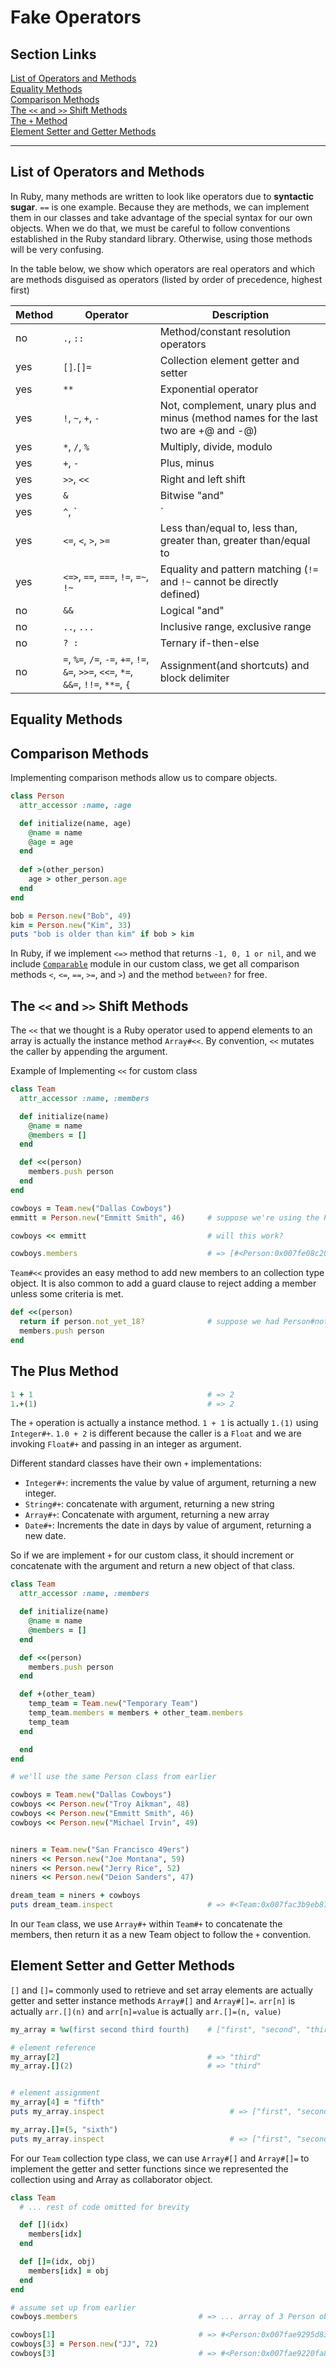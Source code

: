 # Fake Operators

## Section Links
[List of Operators and Methods](#list-of-operators-and-methods)\
[Equality Methods](#equality-methods)\
[Comparison Methods](#comparison-methods)\
[The `<<` and `>>` Shift Methods](#the-`<<`-and-`>>`-shift-methods)\
[The `+` Method](#the-plus-method)\
[Element Setter and Getter Methods](#element-setter-and-getter-methods)

---



## List of Operators and Methods
In Ruby, many methods are written to look like operators due to **syntactic sugar**. `==` is one example. Because they are methods, we can implement them in our classes and take advantage of the special syntax for our own objects. When we do that, we must be careful to follow conventions established in the Ruby standard library. Otherwise, using those methods will be very confusing.


In the table below, we show which operators are real operators and which are methods disguised as operators (listed by order of precedence, highest first) 

| Method | Operator | Description |
|---|---|---|
|no| `.`, `::`| Method/constant resolution operators |
|yes| `[]`.`[]=` | Collection element getter and setter |
|yes| `**` | Exponential operator |
|yes| `!`, `~`, `+`, `-`| Not, complement, unary plus and minus (method names for the last two are +@ and -@) |
|yes| `*`, `/`, `%` | Multiply, divide, modulo |
|yes| `+`, `-` | Plus, minus |
|yes| `>>`, `<<` | Right and left shift |
|yes| `&` | Bitwise "and" |
|yes| `^`, `|` | Bitwise exclusive "or" and regular "or" (inclusive "or") |
|yes| `<=`, `<`, `>`, `>=` | Less than/equal to, less than, greater than, greater than/equal to |
|yes| `<=>`, `==`, `===`, `!=`, `=~`, `!~` | Equality and pattern matching (`!=` and `!~` cannot be directly defined) |
|no| `&&` | Logical "and" |
|no| `..`, `...` | Inclusive range, exclusive range |
|no| `? :` | Ternary if-then-else |
|no| `=`, `%=`, `/=`, `-=`, `+=`, `!=`, `&=`, `>>=`, `<<=`, `*=`, `&&=`, `!!=`, `**=`, `{` | Assignment(and shortcuts) and block delimiter |

## Equality Methods

## Comparison Methods
Implementing comparison methods allow us to compare objects.
```ruby
class Person
  attr_accessor :name, :age

  def initialize(name, age)
    @name = name
    @age = age
  end
	
  def >(other_person)
    age > other_person.age
  end
end
```

```ruby
bob = Person.new("Bob", 49)
kim = Person.new("Kim", 33)
puts "bob is older than kim" if bob > kim
```

In Ruby, if we implement `<=>` method that returns `-1, 0, 1 or nil`, and we include [`Comparable`](https://docs.ruby-lang.org/en/3.1/Comparable.html) module in our custom class, we get all comparison methods `<`, `<=`, `==`, `>=`, and `>`) and the method `between?` for free.


## The `<<` and `>>` Shift Methods
The `<<` that we thought is a Ruby operator used to append elements to an array is actually the instance method `Array#<<`. By convention, `<<` mutates the caller by appending the argument.

Example of Implementing `<<` for custom class
```ruby
class Team
  attr_accessor :name, :members

  def initialize(name)
    @name = name
    @members = []
  end

  def <<(person)
    members.push person
  end
end

cowboys = Team.new("Dallas Cowboys")
emmitt = Person.new("Emmitt Smith", 46)     # suppose we're using the Person class from earlier

cowboys << emmitt                           # will this work?

cowboys.members                             # => [#<Person:0x007fe08c209530>]
```

`Team#<<` provides an easy method to add new members to an collection type object. It is also common to add a guard clause to reject adding a member unless some criteria is met.

```ruby
def <<(person)
  return if person.not_yet_18?              # suppose we had Person#not_yet_18?
  members.push person
end
```

## The Plus Method
```ruby
1 + 1                                       # => 2
1.+(1)                                      # => 2
```
The `+` operation is actually a instance method. `1 + 1` is actually `1.(1)` using `Integer#+`. `1.0 + 2` is different because the caller is a `Float` and we are invoking `Float#+` and passing in an integer as argument.

Different standard classes have their own `+` implementations:
- `Integer#+`: increments the value by value of argument, returning a new integer.
- `String#+`: concatenate with argument, returning a new string
- `Array#+`: Concatenate with argument, returning a new array
- `Date#+`: Increments the date in days by value of argument, returning a new date.

So if we are implement `+` for our custom class, it should increment or concatenate with the argument and return a new object of that class.
```ruby
class Team
  attr_accessor :name, :members

  def initialize(name)
    @name = name
    @members = []
  end

  def <<(person)
    members.push person
  end

  def +(other_team)
    temp_team = Team.new("Temporary Team")
    temp_team.members = members + other_team.members
    temp_team
  end

  end
end

# we'll use the same Person class from earlier

cowboys = Team.new("Dallas Cowboys")
cowboys << Person.new("Troy Aikman", 48)
cowboys << Person.new("Emmitt Smith", 46)
cowboys << Person.new("Michael Irvin", 49)


niners = Team.new("San Francisco 49ers")
niners << Person.new("Joe Montana", 59)
niners << Person.new("Jerry Rice", 52)
niners << Person.new("Deion Sanders", 47)
```

```ruby
dream_team = niners + cowboys
puts dream_team.inspect                     # => #<Team:0x007fac3b9eb878 @name="Temporary Team" ...
```

In our `Team` class, we use `Array#+` within `Team#+` to concatenate the members, then return it as a new Team object to follow the `+` convention.

## Element Setter and Getter Methods
`[]` and `[]=` commonly used to retrieve and set array elements are actually getter and setter instance methods `Array#[]` and `Array#[]=`. `arr[n]` is actually `arr.[](n)` and `arr[n]=value` is actually `arr.[]=(n, value)`
```ruby
my_array = %w(first second third fourth)    # ["first", "second", "third", "fourth"]

# element reference
my_array[2]                                 # => "third"
my_array.[](2)                              # => "third"


# element assignment
my_array[4] = "fifth"
puts my_array.inspect                            # => ["first", "second", "third", "fourth", "fifth"]

my_array.[]=(5, "sixth")
puts my_array.inspect                            # => ["first", "second", "third", "fourth", "fifth", "sixth"]
```

For our `Team` collection type class, we can use `Array#[]` and `Array#[]=` to implement the getter and setter functions since we represented the collection using and Array as collaborator object.
```ruby
class Team
  # ... rest of code omitted for brevity

  def [](idx)
    members[idx]
  end

  def []=(idx, obj)
    members[idx] = obj
  end
end
```

```ruby
# assume set up from earlier
cowboys.members                           # => ... array of 3 Person objects

cowboys[1]                                # => #<Person:0x007fae9295d830 @name="Emmitt Smith", @age=46>
cowboys[3] = Person.new("JJ", 72)
cowboys[3]                                # => #<Person:0x007fae9220fa88 @name="JJ", @age=72>
```